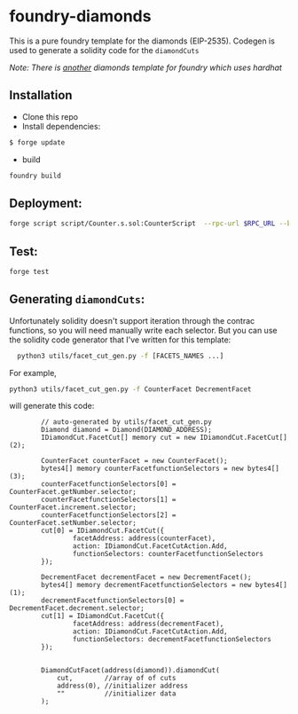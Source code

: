# foundry-diamonds
This is a pure foundry template for the diamonds (EIP-2535). Codegen is used to generate  a solidity code for the `diamondCuts`

*Note: There is [another](https://github.com/Timidan/Foundry-Hardhat-Diamonds) diamonds template for foundry which uses hardhat* 

## Installation
* Clone this repo
* Install dependencies:

```bash 
$ forge update
```
* build
```bash
foundry build
```

## Deployment:
```bash
forge script script/Counter.s.sol:CounterScript  --rpc-url $RPC_URL --broadcast -i 1 --sender $YOUR_ADDRESS
```
## Test:
```bash
forge test
```

## Generating `diamondCuts`:
Unfortunately solidity doesn't support iteration through the contrac functions, so you will need manually write each selector.
But you can use the solidity code generator that I've written for this template:
```bash
  python3 utils/facet_cut_gen.py -f [FACETS_NAMES ...]
```

For example,
```bash
python3 utils/facet_cut_gen.py -f CounterFacet DecrementFacet
```
will generate this code:
```solidity
        // auto-generated by utils/facet_cut_gen.py
        Diamond diamond = Diamond(DIAMOND_ADDRESS);
        IDiamondCut.FacetCut[] memory cut = new IDiamondCut.FacetCut[](2);

        CounterFacet counterFacet = new CounterFacet();
        bytes4[] memory counterFacetfunctionSelectors = new bytes4[](3);
        counterFacetfunctionSelectors[0] = CounterFacet.getNumber.selector;
        counterFacetfunctionSelectors[1] = CounterFacet.increment.selector;
        counterFacetfunctionSelectors[2] = CounterFacet.setNumber.selector;
        cut[0] = IDiamondCut.FacetCut({
                facetAddress: address(counterFacet),
                action: IDiamondCut.FacetCutAction.Add,
                functionSelectors: counterFacetfunctionSelectors
        });

        DecrementFacet decrementFacet = new DecrementFacet();
        bytes4[] memory decrementFacetfunctionSelectors = new bytes4[](1);
        decrementFacetfunctionSelectors[0] = DecrementFacet.decrement.selector;
        cut[1] = IDiamondCut.FacetCut({
                facetAddress: address(decrementFacet),
                action: IDiamondCut.FacetCutAction.Add,
                functionSelectors: decrementFacetfunctionSelectors
        });


        DiamondCutFacet(address(diamond)).diamondCut(
            cut,        //array of of cuts
            address(0), //initializer address
            ""          //initializer data
        );
```
